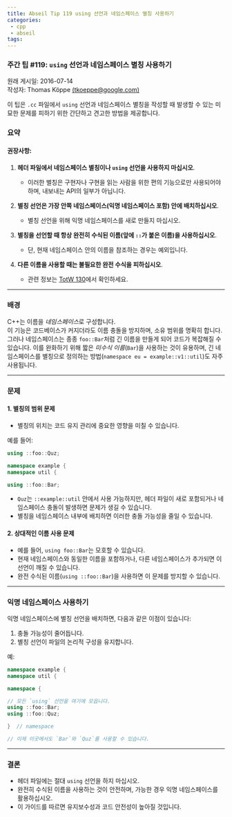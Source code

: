 ```yaml
---
title: Abseil Tip 119 using 선언과 네임스페이스 별칭 사용하기
categories:
 - cpp
 - abseil
tags:
---
```


### 주간 팁 #119: `using` 선언과 네임스페이스 별칭 사용하기

원래 게시일: 2016-07-14  
작성자: Thomas Köppe [(tkoeppe@google.com)](mailto:tkoeppe@google.com)

이 팁은 `.cc` 파일에서 `using` 선언과 네임스페이스 별칭을 작성할 때 발생할 수 있는 미묘한 문제를 피하기 위한 간단하고 견고한 방법을 제공합니다.

### **요약**

#### 권장사항:
1. **헤더 파일에서 네임스페이스 별칭이나 `using` 선언을 사용하지 마십시오**.
   - 이러한 별칭은 구현자나 구현을 읽는 사람을 위한 편의 기능으로만 사용되어야 하며, 내보내는 API의 일부가 아닙니다.

2. **별칭 선언은 가장 안쪽 네임스페이스(익명 네임스페이스 포함) 안에 배치하십시오**.
   - 별칭 선언을 위해 익명 네임스페이스를 새로 만들지 마십시오.

3. **별칭을 선언할 때 항상 완전히 수식된 이름(앞에 `::`가 붙은 이름)을 사용하십시오**.
   - 단, 현재 네임스페이스 안의 이름을 참조하는 경우는 예외입니다.

4. **다른 이름을 사용할 때는 불필요한 완전 수식을 피하십시오**.
   - 관련 정보는 [TotW 130](http://google.github.io/styleguide/cppguide.html)에서 확인하세요.

---

### **배경**

C++는 이름을 *네임스페이스*로 구성합니다.  
이 기능은 코드베이스가 커지더라도 이름 충돌을 방지하며, 소유 범위를 명확히 합니다. 그러나 네임스페이스는 종종 `foo::Bar`처럼 긴 이름을 만들게 되어 코드가 복잡해질 수 있습니다. 이를 완화하기 위해 짧은 *미수식 이름*(`Bar`)을 사용하는 것이 유용하며, 긴 네임스페이스를 별칭으로 정의하는 방법(`namespace eu = example::v1::util`)도 자주 사용됩니다.

---

### **문제**

#### **1. 별칭의 범위 문제**
- 별칭의 위치는 코드 유지 관리에 중요한 영향을 미칠 수 있습니다.

예를 들어:

```cpp
using ::foo::Quz;

namespace example {
namespace util {

using ::foo::Bar;
```

- `Quz`는 `::example::util` 안에서 사용 가능하지만, 헤더 파일이 새로 포함되거나 네임스페이스 충돌이 발생하면 문제가 생길 수 있습니다.
- 별칭을 네임스페이스 내부에 배치하면 이러한 충돌 가능성을 줄일 수 있습니다.

#### **2. 상대적인 이름 사용 문제**
- 예를 들어, `using foo::Bar`는 모호할 수 있습니다.
- 현재 네임스페이스와 동일한 이름을 포함하거나, 다른 네임스페이스가 추가되면 이 선언이 깨질 수 있습니다.
- 완전 수식된 이름(`using ::foo::Bar`)을 사용하면 이 문제를 방지할 수 있습니다.

---

### **익명 네임스페이스 사용하기**

익명 네임스페이스에 별칭 선언을 배치하면, 다음과 같은 이점이 있습니다:
1. 충돌 가능성이 줄어듭니다.
2. 별칭 선언이 파일의 논리적 구성을 유지합니다.

예:

```cpp
namespace example {
namespace util {

namespace {

// 모든 `using` 선언을 여기에 모읍니다.
using ::foo::Bar;
using ::foo::Quz;

}  // namespace

// 이제 이곳에서도 `Bar`와 `Quz`를 사용할 수 있습니다.
```

---

### **결론**

- 헤더 파일에는 절대 `using` 선언을 하지 마십시오.
- 완전히 수식된 이름을 사용하는 것이 안전하며, 가능한 경우 익명 네임스페이스를 활용하십시오.  
- 이 가이드를 따르면 유지보수성과 코드 안전성이 높아질 것입니다.